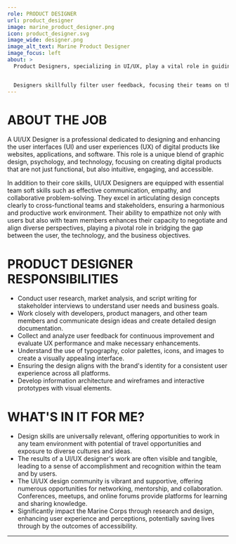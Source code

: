 ```yaml
---
role: PRODUCT DESIGNER
url: product_designer
image: marine_product_designer.png
icon: product_designer.svg
image_wide: designer.png
image_alt_text: Marine Product Designer
image_focus: left
about: >
  Product Designers, specializing in UI/UX, play a vital role in guiding application teams to develop products that meet user needs. They serve as the primary link between the user and the team, utilizing a wide range of skills, including user research, experience and interaction design, and visual design.


  Designers skillfully filter user feedback, focusing their teams on the most pressing user concerns. Working within a balanced team alongside Product Managers and Engineers, UI/UX Designers engage in a collaborative process. They help set design priorities, refine project backlogs and roadmaps, and assess the technical feasibility of their design proposals.
---
```


# ABOUT THE JOB

A UI/UX Designer is a professional dedicated to designing and enhancing the user interfaces (Ul) and user experiences (UX) of digital products like websites, applications, and software. This role is a unique blend of graphic design, psychology, and technology, focusing on creating digital products that are not just functional, but also intuitive, engaging, and accessible.

In addition to their core skills, UI/UX Designers are equipped with essential team soft skills such as effective communication, empathy, and collaborative problem-solving. They excel in articulating design concepts clearly to cross-functional teams and stakeholders, ensuring a harmonious and productive work environment. Their ability to empathize not only with users but also with team members enhances their capacity to negotiate and align diverse perspectives, playing a pivotal role in bridging the gap between the user, the technology, and the business objectives.

# PRODUCT DESIGNER RESPONSIBILITIES

- Conduct user research, market analysis, and script writing for stakeholder interviews to understand user needs and business goals.
- Work closely with developers, product managers, and other team members and communicate design ideas and create detailed design documentation.
- Collect and analyze user feedback for continuous improvement and evaluate UX performance and make necessary enhancements.
- Understand the use of typography, color palettes, icons, and images to create a visually appealing interface.
- Ensuring the design aligns with the brand's identity for a consistent user experience across all platforms.
- Develop information architecture and wireframes and interactive prototypes with visual elements.

# WHAT'S IN IT FOR ME?

- Design skills are universally relevant, offering opportunities to work in any team environment with potential of travel opportunities and exposure to diverse cultures and ideas.
- The results of a Ul/UX designer's work are often visible and tangible, leading to a sense of accomplishment and recognition within the team and by users.
- The Ul/UX design community is vibrant and supportive, offering numerous opportunities for networking, mentorship, and collaboration. Conferences, meetups, and online forums provide platforms for learning and sharing knowledge.
- Significantly impact the Marine Corps through research and design, enhancing user experience and perceptions, potentially saving lives through by the outcomes of accessibility.

---
